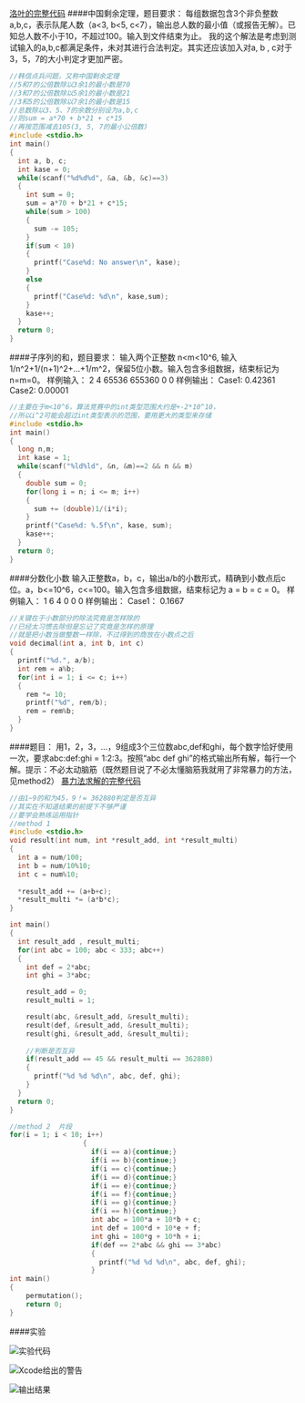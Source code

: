 [洛叶的完整代码](https://github.com/VectorLu/algorithmCompetition)
####中国剩余定理，题目要求：
每组数据包含3个非负整数a,b,c，表示队尾人数（a<3, b<5, c<7），输出总人数的最小值（或报告无解）。已知总人数不小于10，不超过100。输入到文件结束为止。
我的这个解法是考虑到测试输入的a,b,c都满足条件，未对其进行合法判定。其实还应该加入对a, b , c对于3，5，7的大小判定才更加严密。

```C
//韩信点兵问题，又称中国剩余定理
//5和7的公倍数除以3余1的最小数是70
//3和7的公倍数除以5余1的最小数是21
//3和5的公倍数除以7余1的最小数是15
//总数除以3、5、7的余数分别设为a,b,c
//则sum = a*70 + b*21 + c*15
//再按范围减去105(3, 5, 7的最小公倍数)
#include <stdio.h>
int main()
{
  int a, b, c;
  int kase = 0;
  while(scanf("%d%d%d", &a, &b, &c)==3)
  {
    int sum = 0;
    sum = a*70 + b*21 + c*15;
    while(sum > 100)
    {
      sum -= 105;
    }
    if(sum < 10)
    {
      printf("Case%d: No answer\n", kase);
    }
    else
    {
      printf("Case%d: %d\n", kase,sum);
    }
    kase++;
  }
  return 0;
}
```

####子序列的和，题目要求：
输入两个正整数 n<m<10^6, 输入1/n^2+1/(n+1)^2+...+1/m^2，保留5位小数。输入包含多组数据，结束标记为n=m=0。
样例输入：
2 4
65536 655360
0 0 
样例输出：
Case1: 0.42361
Case2: 0.00001
```C
//主要在于m<10^6，算法竞赛中的int类型范围大约是+-2*10^10，
//所以i^2可能会超过int类型表示的范围，要用更大的类型来存储
#include <stdio.h>
int main()
{
  long n,m;
  int kase = 1;
  while(scanf("%ld%ld", &n, &m)==2 && n && m)
  {
    double sum = 0;
    for(long i = n; i <= m; i++)
    {
      sum += (double)1/(i*i);
    }
    printf("Case%d: %.5f\n", kase, sum);
    kase++;
  }
  return 0;
}
```
####分数化小数
输入正整数a，b，c，输出a/b的小数形式，精确到小数点后c位。a，b<=10^6，c<=100。输入包含多组数据，结束标记为 a = b = c = 0。
样例输入：
1 6 4 
0 0 0
样例输出：
Case1： 0.1667
```C
//关键在于小数部分的除法究竟是怎样除的
//已经太习惯去除但是忘记了究竟是怎样的原理
//就是把小数当做整数一样除，不过得到的商放在小数点之后
void decimal(int a, int b, int c)
{
  printf("%d.", a/b);
  int rem = a%b;
  for(int i = 1; i <= c; i++)
  {
    rem *= 10;
    printf("%d", rem/b);
    rem = rem%b;
  }
}
```


####题目：
用1，2，3，...，9组成3个三位数abc,def和ghi，每个数字恰好使用一次，要求abc:def:ghi = 1:2:3。按照“abc def ghi”的格式输出所有解，每行一个解。提示：不必太动脑筋（既然题目说了不必太懂脑筋我就用了非常暴力的方法，见method2）
[暴力法求解的完整代码](https://github.com/VectorLu/algorithmCompetition/blob/master/ch2/permutation_force.c)

```C
//由1~9的和为45，9！= 362880判定是否互异
//其实在不知道结果的前提下不够严谨
//要学会熟练运用指针
//method 1
#include <stdio.h>
void result(int num, int *result_add, int *result_multi)
{
  int a = num/100;
  int b = num/10%10;
  int c = num%10;
  
  *result_add += (a+b+c);
  *result_multi *= (a*b*c);
}

int main()
{
  int result_add , result_multi;
  for(int abc = 100; abc < 333; abc++)
  {
    int def = 2*abc;
    int ghi = 3*abc;

    result_add = 0;
    result_multi = 1;

    result(abc, &result_add, &result_multi);
    result(def, &result_add, &result_multi);
    result(ghi, &result_add, &result_multi);
    
    //判断是否互异
    if(result_add == 45 && result_multi == 362880)
    {
      printf("%d %d %d\n", abc, def, ghi);
    }
  }
  return 0;
}

```

```C
//method 2  片段             
for(i = 1; i < 10; i++)
                  {
                    if(i == a){continue;}
                    if(i == b){continue;}
                    if(i == c){continue;}
                    if(i == d){continue;}
                    if(i == e){continue;}
                    if(i == f){continue;}
                    if(i == g){continue;}
                    if(i == h){continue;}
                    int abc = 100*a + 10*b + c;
                    int def = 100*d + 10*e + f;
                    int ghi = 100*g + 10*h + i;
                    if(def == 2*abc && ghi == 3*abc)
                    {
                      printf("%d %d %d\n", abc, def, ghi);
                    }      
int main()
{
    permutation();
    return 0;
}
```

####实验

![实验代码](http://upload-images.jianshu.io/upload_images/1213502-9949a96f4f69261b.png?imageMogr2/auto-orient/strip%7CimageView2/2/w/1240)

![Xcode给出的警告](http://upload-images.jianshu.io/upload_images/1213502-71c0cf8b1c5720fe.png?imageMogr2/auto-orient/strip%7CimageView2/2/w/1240)

![输出结果](http://upload-images.jianshu.io/upload_images/1213502-e2a2c70face3b28e.png?imageMogr2/auto-orient/strip%7CimageView2/2/w/1240)
